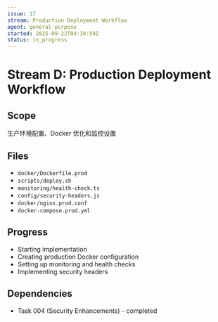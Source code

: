 ```yaml
---
issue: 17
stream: Production Deployment Workflow
agent: general-purpose
started: 2025-09-22T04:38:59Z
status: in_progress
---
```


# Stream D: Production Deployment Workflow

## Scope
生产环境配置、Docker 优化和监控设置

## Files
- `docker/Dockerfile.prod`
- `scripts/deploy.sh`
- `monitoring/health-check.ts`
- `config/security-headers.js`
- `docker/nginx.prod.conf`
- `docker-compose.prod.yml`

## Progress
- Starting implementation
- Creating production Docker configuration
- Setting up monitoring and health checks
- Implementing security headers

## Dependencies
- Task 004 (Security Enhancements) - completed